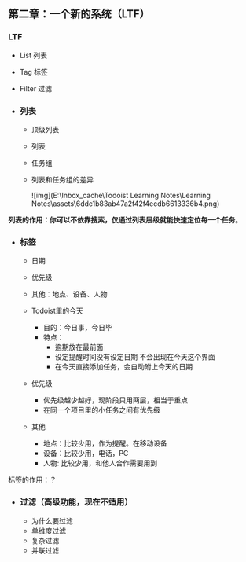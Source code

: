## 第二章：一个新的系统（LTF）

### LTF

- List    列表
- Tag    标签
- Filter 过滤



- ###   列表

	- 顶级列表

	- 列表

	- 任务组

	- 列表和任务组的差异

		![img](E:\Inbox_cache\Todoist Learning Notes\Learning Notes\assets\6ddc1b83ab47a2f42f4ecdb6613336b4.png) 

**列表的作用：你可以不依靠搜索，仅通过列表层级就能快速定位每一个任务**。 



- ### 标签

	- 日期

	- 优先级

	- 其他：地点、设备、人物

		

	- Todoist里的今天

		- 目的：今日事，今日毕
		- 特点：
			- 逾期放在最前面
			- 设定提醒时间没有设定日期 不会出现在今天这个界面
			- 在今天直接添加任务，会自动附上今天的日期

	- 优先级

		- 优先级越少越好，现阶段只用两层，相当于重点
		- 在同一个项目里的小任务之间有优先级

	- 其他

		- 地点：比较少用，作为提醒。在移动设备
		- 设备：比较少用，电话，PC
		- 人物:   比较少用，和他人合作需要用到

标签的作用：？



- ### 过滤（高级功能，现在不适用）

	- 为什么要过滤
	- 单维度过滤
	- 复杂过滤
	- 并联过滤
